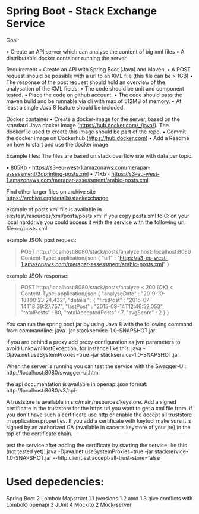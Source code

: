 # Spring Boot - Stack Exchange Service

Goal:

•	Create an API server which can analyse the content of big xml files
•	A distributable docker container running the server

Requirement
•	Create an API with Spring Boot (Java) and Maven.
•	A POST request should be possible with a url to an XML file (this file can be > 1GB)
•	The response of the post request should hold an overview of the analysation of the XML fields.
•	The code should be unit and component tested.
•	Place the code on github account.
•	The code should pass the maven build and be runnable via cli with max of 512MB of memory.
•	At least a single Java 8 feature should be included.

Docker container
•	Create a docker-image for the server, based on the standard Java docker image (https://hub.docker.com/_/java/). The dockerfile used to     create this image should be part of the repo.
•	Commit the docker image on Dockerhub (https://hub.docker.com)
•	Add a Readme on how to start and use the docker image

Example files:
The files are based on stack overflow site with data per topic.

•	805Kb - https://s3-eu-west-1.amazonaws.com/merapar-assessment/3dprinting-posts.xml
•	71Kb - https://s3-eu-west-1.amazonaws.com/merapar-assessment/arabic-posts.xml

Find other larger files on archive site https://archive.org/details/stackexchange

example of posts.xml file is available in src/test/resources/xml/posts/posts.xml
if you copy posts.xml to C: on your local harddrive you could access it with the service with the following url:
file:c://posts.xml

example JSON post request:
 > POST http://localhost:8080/stack/posts/analyze
 > host: localhost:8080
 > Content-Type: application/json
{
  "url" : "https://s3-eu-west-1.amazonaws.com/merapar-assessment/arabic-posts.xml"
}

example JSON response:
 > POST http://localhost:8080/stack/posts/analyze
 < 200 (OK)
 < Content-Type: application/json
{
  "analyseDate" : "2019-10-18T00:23:24.432",
  "details" : {
    "firstPost" : "2015-07-14T18:39:27.757",
    "lastPost" : "2015-09-14T12:46:52.053",
    "totalPosts" : 80,
    "totalAcceptedPosts" : 7,
    "avgScore" : 2
  }
}

You can run the spring boot jar by using Java 8 with the following command from commandline:
java -jar stackservice-1.0-SNAPSHOT.jar

if you are behind a proxy add proxy configuration as jvm parameters to avoid UnkownHostException, for instance like this:
java -Djava.net.useSystemProxies=true -jar stackservice-1.0-SNAPSHOT.jar

When the server is running you can test the service with the Swagger-UI:
http://localhost:8080/swagger-ui.html

the api documentation is available in openapi.json format:
http://localhost:8080/v3/api-

A truststore is available in src/main/resources/keystore. Add a signed certificate in the truststore for the https url you want to get a xml file from. if you don't have such a certificate use http or enable the accept all truststore in application.properties. If you add a certificate with keytool make sure it is signed by an authorized CA (available in cacerts keystore of your jre) in the top of the certificate chain. 

test the service after adding the certificate by starting the service like this (not tested yet):
java -Djava.net.useSystemProxies=true -jar stackservice-1.0-SNAPSHOT.jar --http.client.ssl.accept-all-trust-store=false


# Used depedencies:
Spring Boot 2
Lombok
Mapstruct 1.1 (versions 1.2 amd 1.3 give conflicts with Lombok)
openapi 3
JUnit 4
Mockito 2
Mock-server





